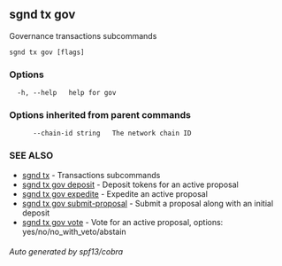 ## sgnd tx gov

Governance transactions subcommands

```
sgnd tx gov [flags]
```

### Options

```
  -h, --help   help for gov
```

### Options inherited from parent commands

```
      --chain-id string   The network chain ID
```

### SEE ALSO

* [sgnd tx](sgnd_tx.md)	 - Transactions subcommands
* [sgnd tx gov deposit](sgnd_tx_gov_deposit.md)	 - Deposit tokens for an active proposal
* [sgnd tx gov expedite](sgnd_tx_gov_expedite.md)	 - Expedite an active proposal
* [sgnd tx gov submit-proposal](sgnd_tx_gov_submit-proposal.md)	 - Submit a proposal along with an initial deposit
* [sgnd tx gov vote](sgnd_tx_gov_vote.md)	 - Vote for an active proposal, options: yes/no/no_with_veto/abstain

###### Auto generated by spf13/cobra
